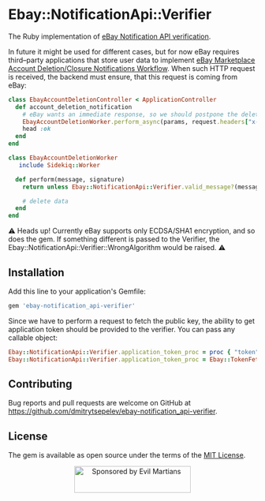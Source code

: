 # Ebay::NotificationApi::Verifier

The Ruby implementation of [eBay Notification API verification](https://developer.ebay.com/api-docs/commerce/notification/overview.html#use).

In future it might be used for different cases, but for now eBay requires third–party applications that store user data to implement [eBay Marketplace Account Deletion/Closure Notifications Workflow](https://developer.ebay.com/marketplace-account-deletion). When such HTTP request is received, the backend must ensure, that this request is coming from eBay:

```ruby
class EbayAccountDeletionController < ApplicationController
  def account_deletion_notification
    # eBay wants an immediate response, so we should postpone the deletion
    EbayAccountDeletionWorker.perform_async(params, request.headers["x-ebay-signature"])
    head :ok
  end
end

class EbayAccountDeletionWorker
   include Sidekiq::Worker

  def perform(message, signature)
    return unless Ebay::NotificationApi::Verifier.valid_message?(message, signature)

    # delete data
  end
end
```

⚠️ Heads up! Currently eBay supports only ECDSA/SHA1 encryption, and so does the gem. If something different is passed to the Verifier, the Ebay::NotificationApi::Verifier::WrongAlgorithm would be raised. ⚠️

## Installation

Add this line to your application's Gemfile:

```ruby
gem 'ebay-notification_api-verifier'
```

Since we have to perform a request to fetch the public key, the ability to get application token should be provided to the verifier. You can pass any callable object:

```ruby
Ebay::NotificationApi::Verifier.application_token_proc = proc { "token" }
Ebay::NotificationApi::Verifier.application_token_proc = Ebay::TokenFetcher.fetch
```

## Contributing

Bug reports and pull requests are welcome on GitHub at https://github.com/dmitrytsepelev/ebay-notification_api-verifier.

## License

The gem is available as open source under the terms of the [MIT License](https://opensource.org/licenses/MIT).

<p align="center">
  <a href="https://evilmartians.com/?utm_source=ebay-notification_api-verifier">
    <img src="https://evilmartians.com/badges/sponsored-by-evil-martians.svg" alt="Sponsored by Evil Martians" width="236" height="54">
  </a>
</p>
